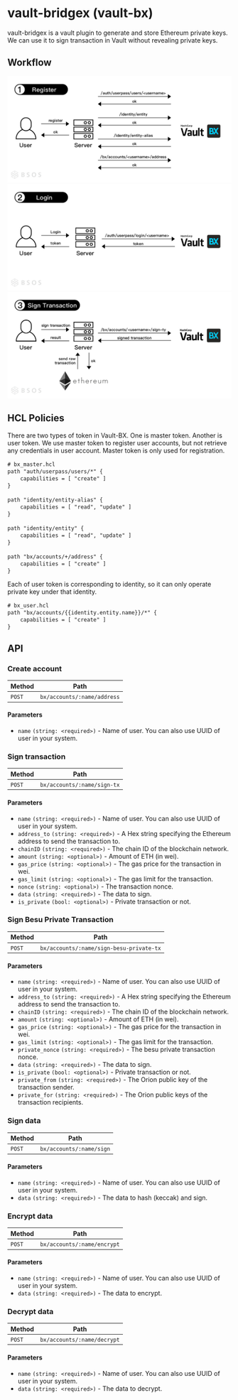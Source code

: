 # vault-bridgex (vault-bx)

vault-bridgex is a vault plugin to generate and store Ethereum private keys. We can use it to sign transaction in Vault without revealing private keys.

## Workflow

![1. Register](/images/workflow_01.jpg)
![2. Login](/images/workflow_02.jpg)
![3. Sign Transaction](/images/workflow_03.jpg)

## HCL Policies

There are two types of token in Vault-BX. One is master token. Another is user token. We use master token to register user accounts, but not retrieve any credentials in user account. Master token is only used for registration.

```hcl
# bx_master.hcl
path "auth/userpass/users/*" {
    capabilities = [ "create" ]
}

path "identity/entity-alias" {
    capabilities = [ "read", "update" ]
}

path "identity/entity" {
    capabilities = [ "read", "update" ]
}

path "bx/accounts/+/address" {
    capabilities = [ "create" ]
}
```

Each of user token is corresponding to identity, so it can only operate private key under that identity.

```hcl
# bx_user.hcl
path "bx/accounts/{{identity.entity.name}}/*" {
    capabilities = [ "create" ]
}
```

## API

### Create account

| Method | Path                        |
| ------ | --------------------------- |
| `POST` | `bx/accounts/:name/address` |

#### Parameters

* `name` `(string: <required>)` - Name of user. You can also use UUID of user in your system.

### Sign transaction

| Method | Path                        |
| ------ | --------------------------- |
| `POST` | `bx/accounts/:name/sign-tx` |

#### Parameters

* `name` `(string: <required>)` - Name of user. You can also use UUID of user in your system.
* `address_to` `(string: <required>)` - A Hex string specifying the Ethereum address to send the transaction to.
* `chainID` `(string: <required>)` - The chain ID of the blockchain network.
* `amount` `(string: <optional>)` - Amount of ETH (in wei).
* `gas_price` `(string: <optional>)` - The gas price for the transaction in wei.
* `gas_limit` `(string: <optional>)` - The gas limit for the transaction.
* `nonce` `(string: <optional>)` - The transaction nonce.
* `data` `(string: <required>)` - The data to sign.
* `is_private` `(bool: <optional>)` - Private transaction or not.

### Sign Besu Private Transaction

| Method | Path                                     |
| ------ | ---------------------------------------- |
| `POST` | `bx/accounts/:name/sign-besu-private-tx` |

#### Parameters

* `name` `(string: <required>)` - Name of user. You can also use UUID of user in your system.
* `address_to` `(string: <required>)` - A Hex string specifying the Ethereum address to send the transaction to.
* `chainID` `(string: <required>)` - The chain ID of the blockchain network.
* `amount` `(string: <optional>)` - Amount of ETH (in wei).
* `gas_price` `(string: <optional>)` - The gas price for the transaction in wei.
* `gas_limit` `(string: <optional>)` - The gas limit for the transaction.
* `private_nonce` `(string: <required>)` - The besu private transaction nonce.
* `data` `(string: <required>)` - The data to sign.
* `is_private` `(bool: <optional>)` - Private transaction or not.
* `private_from` `(string: <required>)` - The Orion public key of the transaction sender.
* `private_for` `(string: <required>)` - The Orion public keys of the transaction recipients.

### Sign data

| Method | Path                     |
| ------ | ------------------------ |
| `POST` | `bx/accounts/:name/sign` |

#### Parameters

* `name` `(string: <required>)` - Name of user. You can also use UUID of user in your system.
* `data` `(string: <required>)` - The data to hash (keccak) and sign.

### Encrypt data

| Method | Path                        |
| ------ | --------------------------- |
| `POST` | `bx/accounts/:name/encrypt` |

#### Parameters

* `name` `(string: <required>)` - Name of user. You can also use UUID of user in your system.
* `data` `(string: <required>)` - The data to encrypt.

### Decrypt data

| Method | Path                        |
| ------ | --------------------------- |
| `POST` | `bx/accounts/:name/decrypt` |

#### Parameters

* `name` `(string: <required>)` - Name of user. You can also use UUID of user in your system.
* `data` `(string: <required>)` - The data to decrypt.

